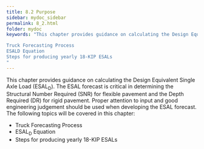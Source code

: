 ```yaml
---
title: 8.2 Purpose
sidebar: mydoc_sidebar
permalink: 8_2.html
folder: mydoc
keywords: "This chapter provides guidance on calculating the Design Equivalent Single Axle Load (ESALD). The ESAL forecast is critical in determining the Structural Number Required (SNR) for flexible pavement and the Depth Required (DR) for rigid pavement. Proper attention to input and good engineering judgement should be used when developing the ESAL forecast. The following topics will be covered in this chapter:

Truck Forecasting Process
ESALD Equation
Steps for producing yearly 18-KIP ESALs
"
---
```


<style>
  div{text-align: justify;}
</style>

This chapter provides guidance on calculating the Design Equivalent Single Axle Load (ESAL<sub>D</sub>). The ESAL forecast is critical in determining the Structural Number Required (SNR) for flexible pavement and the Depth Required (DR) for rigid pavement. Proper attention to input and good engineering judgement should be used when developing the ESAL forecast. The following topics will be covered in this chapter:

<div id="red-square">
        <ul>
            <li>Truck Forecasting Process</li>
            <li>ESAL<sub>D</sub> Equation</li>
            <li>Steps for producing yearly 18-KIP ESALs</li>
        </ul>
</div>
